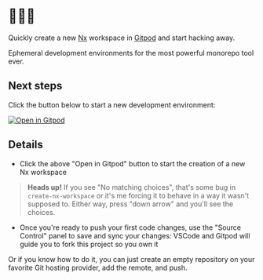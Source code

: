 # 🍊💜🦄

Quickly create a new [Nx](https://nx.dev/) workspace in [Gitpod](https://www.gitpod.io/) and start hacking away.

Ephemeral development environments for the most powerful monorepo tool ever.

## Next steps

Click the button below to start a new development environment:

[![Open in Gitpod](https://gitpod.io/button/open-in-gitpod.svg)](https://gitpod.io/#https://github.com/trumbitta/gitpod-nx)

## Details

- Click the above "Open in Gitpod" button to start the creation of a new Nx workspace

> **Heads up!**
> If you see "No matching choices", that's some bug in `create-nx-workspace` or it's me forcing it to behave in a way it wasn't supposed to. Either way, press "down arrow" and you'll see the choices.

- Once you're ready to push your first code changes, use the "Source Control" panel to save and sync your changes: VSCode and Gitpod will guide you to fork this project so you own it

Or if you know how to do it, you can just create an empty repository on your favorite Git hosting provider, add the remote, and push.
